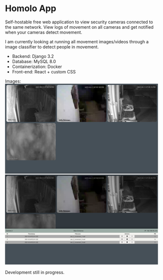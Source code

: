 # Homolo App

Self-hostable free web application to view security cameras connected to the same network. View logs of movement on all cameras and get notified when your cameras detect movement.

I am currently looking at running all movement images/videos through a image classifier to detect people in movement.

* Backend: Django 3.2
* Database: MySQL 8.0
* Containerization: Docker
* Front-end: React + custom CSS

Images:
![](res/img01.png)
![](res/img02.png)

Development still in progress.
